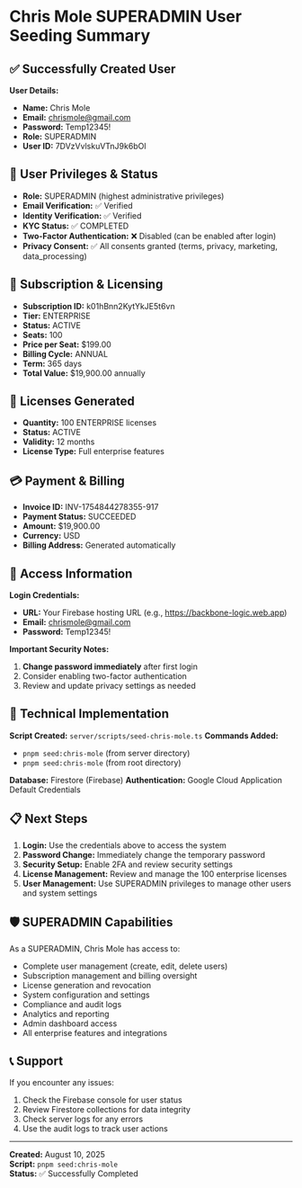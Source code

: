 # Chris Mole SUPERADMIN User Seeding Summary

## ✅ Successfully Created User

**User Details:**
- **Name:** Chris Mole
- **Email:** chrismole@gmail.com
- **Password:** Temp12345!
- **Role:** SUPERADMIN
- **User ID:** 7DVzVvlskuVTnJ9k6bOl

## 🔑 User Privileges & Status

- **Role:** SUPERADMIN (highest administrative privileges)
- **Email Verification:** ✅ Verified
- **Identity Verification:** ✅ Verified
- **KYC Status:** ✅ COMPLETED
- **Two-Factor Authentication:** ❌ Disabled (can be enabled after login)
- **Privacy Consent:** ✅ All consents granted (terms, privacy, marketing, data_processing)

## 💼 Subscription & Licensing

- **Subscription ID:** k01hBnn2KytYkJE5t6vn
- **Tier:** ENTERPRISE
- **Status:** ACTIVE
- **Seats:** 100
- **Price per Seat:** $199.00
- **Billing Cycle:** ANNUAL
- **Term:** 365 days
- **Total Value:** $19,900.00 annually

## 🎫 Licenses Generated

- **Quantity:** 100 ENTERPRISE licenses
- **Status:** ACTIVE
- **Validity:** 12 months
- **License Type:** Full enterprise features

## 💳 Payment & Billing

- **Invoice ID:** INV-1754844278355-917
- **Payment Status:** SUCCEEDED
- **Amount:** $19,900.00
- **Currency:** USD
- **Billing Address:** Generated automatically

## 🚀 Access Information

**Login Credentials:**
- **URL:** Your Firebase hosting URL (e.g., https://backbone-logic.web.app)
- **Email:** chrismole@gmail.com
- **Password:** Temp12345!

**Important Security Notes:**
1. **Change password immediately** after first login
2. Consider enabling two-factor authentication
3. Review and update privacy settings as needed

## 🔧 Technical Implementation

**Script Created:** `server/scripts/seed-chris-mole.ts`
**Commands Added:**
- `pnpm seed:chris-mole` (from server directory)
- `pnpm seed:chris-mole` (from root directory)

**Database:** Firestore (Firebase)
**Authentication:** Google Cloud Application Default Credentials

## 📋 Next Steps

1. **Login:** Use the credentials above to access the system
2. **Password Change:** Immediately change the temporary password
3. **Security Setup:** Enable 2FA and review security settings
4. **License Management:** Review and manage the 100 enterprise licenses
5. **User Management:** Use SUPERADMIN privileges to manage other users and system settings

## 🛡️ SUPERADMIN Capabilities

As a SUPERADMIN, Chris Mole has access to:
- Complete user management (create, edit, delete users)
- Subscription management and billing oversight
- License generation and revocation
- System configuration and settings
- Compliance and audit logs
- Analytics and reporting
- Admin dashboard access
- All enterprise features and integrations

## 📞 Support

If you encounter any issues:
1. Check the Firebase console for user status
2. Review Firestore collections for data integrity
3. Check server logs for any errors
4. Use the audit logs to track user actions

---

**Created:** August 10, 2025  
**Script:** `pnpm seed:chris-mole`  
**Status:** ✅ Successfully Completed
